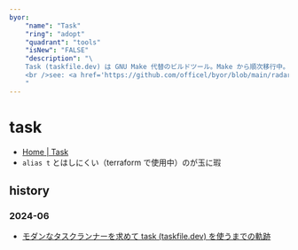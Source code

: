 ```yaml
---
byor:
    "name": "Task"
    "ring": "adopt"
    "quadrant": "tools"
    "isNew": "FALSE"
    "description": "\
    Task (taskfile.dev) は GNU Make 代替のビルドツール。Make から順次移行中。
    <br />see: <a href='https://github.com/officel/byor/blob/main/radar/tools/taskfiledev.md'>note</a>\
    "
---
```


# task

- [Home | Task](https://taskfile.dev/)
- `alias t` とはしにくい（terraform で使用中）のが玉に瑕

## history

### 2024-06

- [モダンなタスクランナーを求めて task (taskfile.dev) を使うまでの軌跡](https://zenn.dev/raki/articles/2024-05-30_task_runner)
